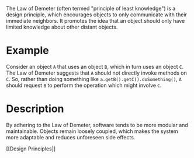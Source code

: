 The Law of Demeter (often termed "principle of least knowledge") is a design principle, which encourages objects to only communicate with their immediate neighbors. It promotes the idea that an object should only have limited knowledge about other distant objects.

# Example
Consider an object `A` that uses an object `B`, which in turn uses an object `C`. The Law of Demeter suggests that `A` should not directly invoke methods on `C`. So, rather than doing something like `a.getB().getC().doSomething()`, `A` should request `B` to perform the operation which might involve `C`.

# Description
By adhering to the Law of Demeter, software tends to be more modular and maintainable. Objects remain loosely coupled, which makes the system more adaptable and reduces unforeseen side effects.

[[Design Principles]]
